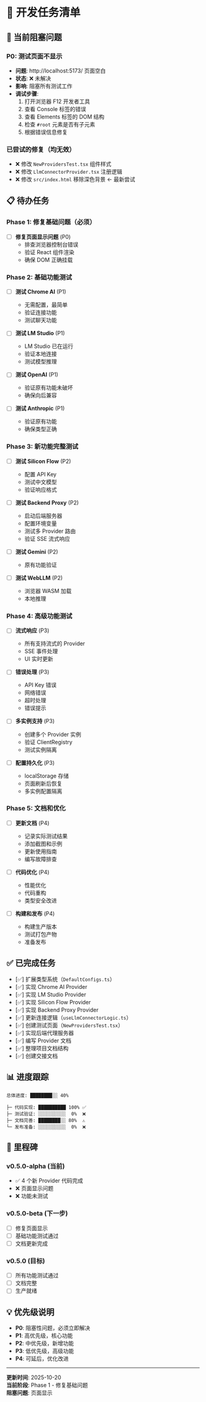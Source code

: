 # 🔧 开发任务清单

## 🚨 当前阻塞问题

### P0: 测试页面不显示
- **问题**: http://localhost:5173/ 页面空白
- **状态**: ❌ 未解决
- **影响**: 阻塞所有测试工作
- **调试步骤**:
  1. 打开浏览器 F12 开发者工具
  2. 查看 Console 标签的错误
  3. 查看 Elements 标签的 DOM 结构
  4. 检查 `#root` 元素是否有子元素
  5. 根据错误信息修复

### 已尝试的修复（均无效）
- ❌ 修改 `NewProvidersTest.tsx` 组件样式
- ❌ 修改 `LlmConnectorProvider.tsx` 注册逻辑
- ❌ 修改 `src/index.html` 移除深色背景 ← 最新尝试

## 📋 待办任务

### Phase 1: 修复基础问题（必须）

- [ ] **修复页面显示问题** (P0)
  - 排查浏览器控制台错误
  - 验证 React 组件渲染
  - 确保 DOM 正确挂载

### Phase 2: 基础功能测试

- [ ] **测试 Chrome AI** (P1)
  - 无需配置，最简单
  - 验证连接功能
  - 测试聊天功能

- [ ] **测试 LM Studio** (P1)
  - LM Studio 已在运行
  - 验证本地连接
  - 测试模型推理

- [ ] **测试 OpenAI** (P1)
  - 验证原有功能未破坏
  - 确保向后兼容

- [ ] **测试 Anthropic** (P1)
  - 验证原有功能
  - 确保类型正确

### Phase 3: 新功能完整测试

- [ ] **测试 Silicon Flow** (P2)
  - 配置 API Key
  - 测试中文模型
  - 验证响应格式

- [ ] **测试 Backend Proxy** (P2)
  - 启动后端服务器
  - 配置环境变量
  - 测试多 Provider 路由
  - 验证 SSE 流式响应

- [ ] **测试 Gemini** (P2)
  - 原有功能验证
  
- [ ] **测试 WebLLM** (P2)
  - 浏览器 WASM 加载
  - 本地推理

### Phase 4: 高级功能测试

- [ ] **流式响应** (P3)
  - 所有支持流式的 Provider
  - SSE 事件处理
  - UI 实时更新

- [ ] **错误处理** (P3)
  - API Key 错误
  - 网络错误
  - 超时处理
  - 错误提示

- [ ] **多实例支持** (P3)
  - 创建多个 Provider 实例
  - 验证 ClientRegistry
  - 测试实例隔离

- [ ] **配置持久化** (P3)
  - localStorage 存储
  - 页面刷新后恢复
  - 多实例配置隔离

### Phase 5: 文档和优化

- [ ] **更新文档** (P4)
  - 记录实际测试结果
  - 添加截图和示例
  - 更新使用指南
  - 编写故障排查

- [ ] **代码优化** (P4)
  - 性能优化
  - 代码重构
  - 类型安全改进

- [ ] **构建和发布** (P4)
  - 构建生产版本
  - 测试打包产物
  - 准备发布

## ✅ 已完成任务

- [✅] 扩展类型系统（`DefaultConfigs.ts`）
- [✅] 实现 Chrome AI Provider
- [✅] 实现 LM Studio Provider
- [✅] 实现 Silicon Flow Provider
- [✅] 实现 Backend Proxy Provider
- [✅] 更新连接逻辑（`useLlmConnectorLogic.ts`）
- [✅] 创建测试页面（`NewProvidersTest.tsx`）
- [✅] 实现后端代理服务器
- [✅] 编写 Provider 文档
- [✅] 整理项目文档结构
- [✅] 创建交接文档

## 📊 进度跟踪

```
总体进度: ████████░░ 40%

├─ 代码实现: ██████████ 100% ✅
├─ 测试验证: ░░░░░░░░░░  0%  ❌
├─ 文档完善: ████████░░ 80%  ⚠️
└─ 发布准备: ░░░░░░░░░░  0%  ❌
```

## 🎯 里程碑

### v0.5.0-alpha (当前)
- ✅ 4 个新 Provider 代码完成
- ❌ 页面显示问题
- ❌ 功能未测试

### v0.5.0-beta (下一步)
- [ ] 修复页面显示
- [ ] 基础功能测试通过
- [ ] 文档更新完成

### v0.5.0 (目标)
- [ ] 所有功能测试通过
- [ ] 文档完整
- [ ] 生产就绪

## 💡 优先级说明

- **P0**: 阻塞性问题，必须立即解决
- **P1**: 高优先级，核心功能
- **P2**: 中优先级，新增功能
- **P3**: 低优先级，高级功能
- **P4**: 可延后，优化改进

---

**更新时间**: 2025-10-20  
**当前阶段**: Phase 1 - 修复基础问题  
**阻塞问题**: 页面显示
